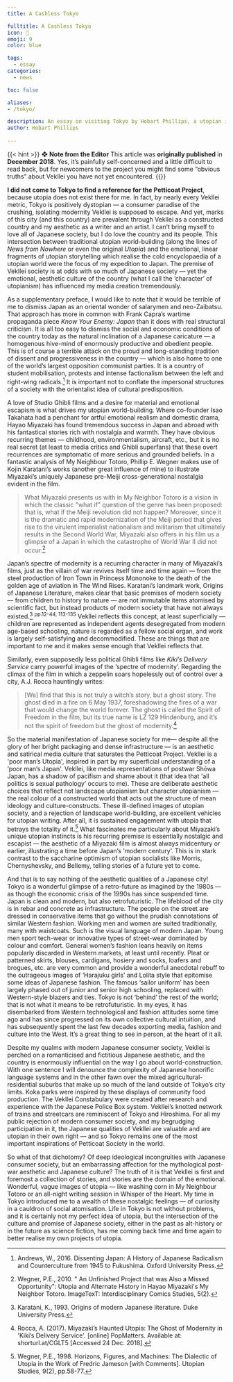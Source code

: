 ```yaml
---
title: A Cashless Tokyo

fulltitle: A Cashless Tokyo
icon: 🍜
emoji: 9
color: blue

tags: 
  - essay
categories:
  - news

toc: false

aliases:
- /tokyo/

description: An essay on visiting Tokyo by Hobart Phillips, a utopian illustrator and storyteller.
author: Hobart Phillips
 
---
```

{{< hint >}}
**❖ Note from the Editor**
This article was **originally published** in **December 2018**. Yes, it’s painfully self-concerned and a little difficult to read back, but for newcomers to the project you might find some “obvious truths” about Vekllei you have not yet encountered.
{{</hint>}}

**I did not come to Tokyo to find a reference for the Petticoat Project**, because utopia does not exist there for me. In fact, by nearly every Vekllei metric, Tokyo is positively dystopian — a consumer paradise of the crushing, isolating modernity Vekllei is supposed to escape. And yet, marks of this city (and this country) are prevalent through Vekllei as a constructed country and my aesthetic as a writer and an artist. I can’t bring myself to love all of Japanese society, but I do love the country and its people. This intersection between traditional utopian world-building (along the lines of *News from Nowhere* or even the original *Utopia*) and the emotional, linear fragments of utopian storytelling which realise the cold encyclopaedia of a utopian world were the focus of my expedition to Japan. The premise of Vekllei society is at odds with so much of Japanese society — yet the emotional, aesthetic culture of the country (what I call the ‘character’ of utopianism) has influenced my media creation tremendously.

As a supplementary preface, I would like to note that it would be terrible of me to dismiss Japan as an oriental wonder of salarymen and neo-Zaibatsu. That approach has more in common with Frank Capra’s wartime propaganda piece *Know Your Enemy: Japan* than it does with real structural criticism. It is all too easy to dismiss the social and economic conditions of the country today as the natural inclination of a Japanese caricature — a homogenous hive-mind of enormously productive and obedient people. This is of course a terrible attack on the proud and long-standing tradition of dissent and progressiveness in the country — which is also home to one of the world’s largest opposition communist parties. It is a country of student mobilisation, protests and intense factionalism between the left and right-wing radicals.[^1] It is important not to conflate the impersonal structures of a society with the orientalist idea of cultural predisposition.

A love of Studio Ghibli films and a desire for material and emotional escapism is what drives my utopian world-building. Where co-founder Isao Takahata had a penchant for artful emotional realism and domestic drama, Hayao Miyazaki has found tremendous success in Japan and abroad with his fantastical stories rich with nostalgia and warmth. They have obvious recurring themes — childhood, environmentalism, aircraft, etc., but it is no real secret (at least to media critics and Ghibli superfans) that these overt recurrences are symptomatic of more serious and grounded beliefs. In a fantastic analysis of My Neighbour Totoro, Phillip E. Wegner makes use of Kojin Karatani’s works (another great influence of mine) to illustrate Miyazaki’s uniquely Japanese pre-Meiji cross-generational nostalgia evident in the film.

>What Miyazaki presents us with in My Neighbor Totoro is a vision in which the classic "what if" question of the genre has been proposed: that is, what if the Meiji revolution did not happen? Moreover, since it is the dramatic and rapid modernization of the Meiji period that gives rise to the virulent imperialist nationalism and militarism that ultimately results in the Second World War, Miyazaki also offers in his film us a glimpse of a Japan in which the catastrophe of World War II did not occur.[^2]

Japan’s spectre of modernity is a recurring character in many of Miyazaki’s films, just as the villain of war revives itself time and time again — from the steel production of Iron Town in Princess Mononoke to the death of the golden age of aviation in The Wind Rises. Karatani’s landmark work, Origins of Japanese Literature, makes clear that basic premises of modern society — from children to history to nature — are not immutable items atomised by scientific fact, but instead products of modern society that have not always existed.[^3] <sup>pp.12-44, 113-135</sup> Vekllei reflects this concept, at least superficially — children are represented as independent agents desegregated from modern age-based schooling, nature is regarded as a fellow social organ, and work is largely self-satisfying and decommodified. These are things that are important to me and it makes sense enough that Vekllei reflects that.

Similarly, even supposedly less political Ghibli films like *Kiki’s Delivery Service* carry powerful images of the ‘spectre of modernity’. Regarding the climax of the film in which a zeppelin soars hopelessly out of control over a city, A.J. Rocca hauntingly writes:

>[We] find that this is not truly a witch’s story, but a ghost story. The ghost died in a fire on 6 May 1937, foreshadowing the fires of a war that would change the world forever. The ghost is called the Spirit of Freedom in the film, but its true name is LZ 129 Hindenburg, and it’s not the spirit of freedom but the ghost of modernity.[^4]

So the material manifestation of Japanese society for me— despite all the glory of her bright packaging and dense infrastructure — is an aesthetic and satirical media culture that saturates the Petticoat Project. Vekllei is a 'poor man’s Utopia', inspired in part by my superficial understanding of a ‘poor man’s Japan'. Vekllei, like media representations of postwar Shōwa Japan, has a shadow of pacifism and shame about it (that idea that 'all politics is sexual pathology’ occurs to me). These are deliberate aesthetic choices that reflect not landscape utopianism but character utopianism — the real colour of a constructed world that acts out the structure of mean ideology and culture-constructs. These ill-defined images of utopian society, and a rejection of landscape world-building, are excellent vehicles for utopian writing. After all, it is sustained engagement with utopia that betrays the totality of it.[^5] What fascinates me particularly about Miyazaki’s unique utopian instincts is his recurring premise is essentially nostalgic and escapist — the aesthetic of a Miyazaki film is almost always midcentury or earlier, illustrating a time before Japan’s ‘modern century’. This is in stark contrast to the saccharine optimism of utopian socialists like Morris, Chernyshevsky, and Bellemy, telling stories of a future yet to come.

And that is to say nothing of the aesthetic qualities of a Japanese city!  Tokyo is a wonderful glimpse of a retro-future as imagined by the 1980s — as though the economic crisis of the 1990s has since suspended time. Japan is clean and modern, but also retrofuturistic. The lifeblood of the city is in rebar and concrete as infrastructure. The people on the street are dressed in conservative items that go without the prudish connotations of similar Western fashion. Working men and women are suited traditionally, many with waistcoats. Such is the visual language of modern Japan. Young men sport tech-wear or innovative types of street-wear dominated by colour and comfort. General women’s fashion leans heavily on items popularly discarded in Western markets, at least until recently. Pleat or patterned skirts, blouses, cardigans, hosiery and socks, loafers and brogues, etc. are very common and provide a wonderful anecdotal rebuff to the outrageous images of ‘Harajuku girls’ and Lolita style that epitomise some ideas of Japanese fashion. The famous ‘sailor uniform’ has been largely phased out of junior and senior high schooling, replaced with Western-style blazers and ties. Tokyo is not ‘behind’ the rest of the world; that is not what it means to be retrofuturistic. In my eyes, it has disembarked from Western technological and fashion attitudes some time ago and has since progressed on its own collective cultural intuition, and has subsequently spent the last few decades exporting media, fashion and culture into the West. It’s a great thing to see in person, at the heart of it all.

Despite my qualms with modern Japanese consumer society, Vekllei is perched on a romanticised and fictitious Japanese aesthetic, and the country is enormously influential on the way I go about world-construction. With one sentence I will denounce the complexity of Japanese honorific language systems and in the other fawn over the mixed agricultural-residential suburbs that make up so much of the land outside of Tokyo’s city limits. Koka parks were inspired by these displays of community food production. The Vekllei Constabulary were created after research and experience with the Japanese Police Box system. Vekllei’s knotted network of trains and streetcars are reminiscent of Tokyo and Hiroshima. For all my public rejection of modern consumer society, and my begrudging participation in it, the Japanese qualities of Vekllei are valuable and are utopian in their own right — and so Tokyo remains one of the most important inspirations of Petticoat Society in the world.

So what of that dichotomy? Of deep ideological incongruities with Japanese consumer society, but an embarrassing affection for the mythological post-war aesthetic and Japanese culture? The truth of it is that Vekllei is first and foremost a collection of stories, and stories are the domain of the emotional. Wonderful, vague images of utopia — like washing corn in My Neighbour Totoro or an all-night writing session in Whisper of the Heart. My time in Tokyo introduced me to a wealth of these nostalgic feelings — of curiosity in a cauldron of social atomisation. Life in Tokyo is not without problems, and it is certainly not my perfect idea of utopia, but the intersection of the culture and promise of Japanese society, either in the past as alt-history or in the future as science fiction, has me coming back time and time again to better realise my own projects of utopia.

[^1]: Andrews, W., 2016. Dissenting Japan: A History of Japanese Radicalism and Counterculture from 1945 to Fukushima. Oxford University Press.

[^2]: Wegner, P.E., 2010. " An Unfinished Project that was Also a Missed Opportunity": Utopia and Alternate History in Hayao Miyazaki's My Neighbor Totoro. ImageTexT: Interdisciplinary Comics Studies, 5(2).

[^3]: Karatani, K., 1993. Origins of modern Japanese literature. Duke University Press.

[^4]: Rocca, A. (2017). Miyazaki’s Haunted Utopia: The Ghost of Modernity in 'Kiki’s Delivery Service'. [online] PopMatters. Available at: shorturl.at/CGLT5 [Accessed 24 Dec. 2018].

[^5]: Wegner, P.E., 1998. Horizons, Figures, and Machines: The Dialectic of Utopia in the Work of Fredric Jameson [with Comments]. Utopian Studies, 9(2), pp.58-77.
